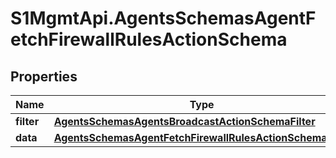 # S1MgmtApi.AgentsSchemasAgentFetchFirewallRulesActionSchema

## Properties
Name | Type | Description | Notes
------------ | ------------- | ------------- | -------------
**filter** | [**AgentsSchemasAgentsBroadcastActionSchemaFilter**](AgentsSchemasAgentsBroadcastActionSchemaFilter.md) |  | 
**data** | [**AgentsSchemasAgentFetchFirewallRulesActionSchemaData**](AgentsSchemasAgentFetchFirewallRulesActionSchemaData.md) |  | 


